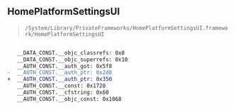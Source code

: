 ## HomePlatformSettingsUI

> `/System/Library/PrivateFrameworks/HomePlatformSettingsUI.framework/HomePlatformSettingsUI`

```diff

   __DATA_CONST.__objc_classrefs: 0x8
   __DATA_CONST.__objc_superrefs: 0x10
   __AUTH_CONST.__auth_got: 0x5f8
-  __AUTH_CONST.__auth_ptr: 0x2d8
+  __AUTH_CONST.__auth_ptr: 0x350
   __AUTH_CONST.__const: 0x1728
   __AUTH_CONST.__cfstring: 0x60
   __AUTH_CONST.__objc_const: 0x1068

```
